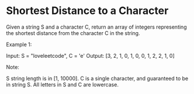 # Shortest Distance to a Character

Given a string S and a character C, return an array of integers representing the shortest distance from the character C in the string.

Example 1:

Input: S = "loveleetcode", C = 'e'
Output: [3, 2, 1, 0, 1, 0, 0, 1, 2, 2, 1, 0]
 

Note:

S string length is in [1, 10000].
C is a single character, and guaranteed to be in string S.
All letters in S and C are lowercase.